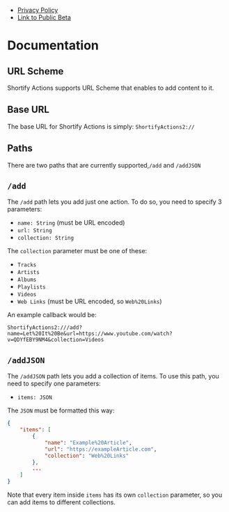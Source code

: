 - [Privacy Policy](./privacy.html)
- [Link to Public Beta]()

# Documentation

## URL Scheme
Shortify Actions supports URL Scheme that enables to add content to it. 

## Base URL
The base URL for Shortify Actions is simply:
`ShortifyActions2://`

## Paths
There are two paths that are currently supported,`/add` and `/addJSON`

## `/add`
The `/add` path lets you add just one action. To do so, you need to specify 3 parameters:
- `name: String` (must be URL encoded)
- `url: String`
- `collection: String`

The `collection` parameter must be one of these:
- `Tracks`
- `Artists`
- `Albums`
- `Playlists`
- `Videos`
- `Web Links` (must be URL encoded, so `Web%20Links`)

An example callback would be:
```http
ShortifyActions2:///add?name=Let%20It%20Be&url=https://www.youtube.com/watch?v=QDYfEBY9NM4&collection=Videos
```

## `/addJSON`
The `/addJSON` path lets you add a collection of items. To use this path, you need to specify one parameters: 
- `items: JSON`

The `JSON` must be formatted this way:
```JSON
{
    "items": [
        {
            "name": "Example%20Article",
            "url": "https://exampleArticle.com",
            "collection": "Web%20Links"
        },
        ...
    ]
}
```

Note that every item inside `items` has its own `collection` parameter, so you can add items to different collections.
